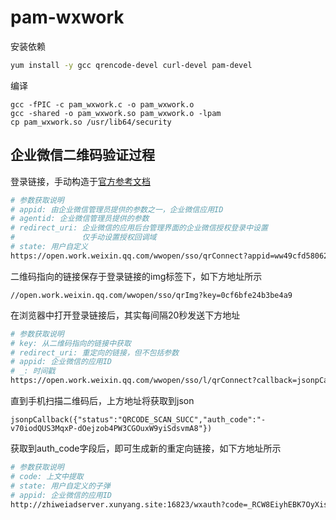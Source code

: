 # pam-wxwork

安装依赖

```bash
yum install -y gcc qrencode-devel curl-devel pam-devel
```

编译

```
gcc -fPIC -c pam_wxwork.c -o pam_wxwork.o
gcc -shared -o pam_wxwork.so pam_wxwork.o -lpam
cp pam_wxwork.so /usr/lib64/security
```



## 企业微信二维码验证过程

登录链接，手动构造于[官方参考文档](https://developer.work.weixin.qq.com/document/path/91019)

```bash
# 参数获取说明
# appid: 由企业微信管理员提供的参数之一，企业微信应用ID
# agentid: 企业微信管理员提供的参数
# redirect_uri: 企业微信的应用后台管理界面的企业微信授权登录中设置
#               仅手动设置授权回调域
# state: 用户自定义
https://open.work.weixin.qq.com/wwopen/sso/qrConnect?appid=ww49cfd580625083c9&agentid=1000014&redirect_uri=http://zhiweiadserver.xunyang.site:16823/wxauth&state=666
```



二维码指向的链接保存于登录链接的img标签下，如下方地址所示
```
//open.work.weixin.qq.com/wwopen/sso/qrImg?key=0cf6bfe24b3be4a9
```



在浏览器中打开登录链接后，其实每间隔20秒发送下方地址
```bash
# 参数获取说明
# key: 从二维码指向的链接中获取
# redirect_uri: 重定向的链接，但不包括参数
# appid: 企业微信的应用ID
# _: 时间戳
https://open.work.weixin.qq.com/wwopen/sso/l/qrConnect?callback=jsonpCallback&key=76966ecba2d8f88d&redirect_uri=http%3A%2F%2Fzhiweiadserver.xunyang.site%3A16823%2Fwxauth&appid=ww49cfd580625083c9&_=1660187708226
```



直到手机扫描二维码后，上方地址将获取到json
```
jsonpCallback({"status":"QRCODE_SCAN_SUCC","auth_code":"-v70iodQUS3MqxP-dOejzob4PW3CGOuxW9yiSdsvmA8"})
```



获取到auth_code字段后，即可生成新的重定向链接，如下方地址所示
```bash
# 参数获取说明
# code: 上文中提取
# state: 用户自定义的子弹
# appid: 企业微信的应用ID
http://zhiweiadserver.xunyang.site:16823/wxauth?code=_RCW8EiyhEBK7OyXismdLbRBJp-Stsrmzn6HCHFLOV8&state=666&appid=ww49cfd580625083c9
```

